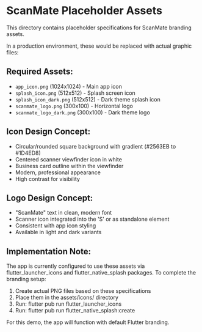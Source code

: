 # ScanMate Placeholder Assets

This directory contains placeholder specifications for ScanMate branding assets.

In a production environment, these would be replaced with actual graphic files:

## Required Assets:
- `app_icon.png` (1024x1024) - Main app icon
- `splash_icon.png` (512x512) - Splash screen icon
- `splash_icon_dark.png` (512x512) - Dark theme splash icon
- `scanmate_logo.png` (300x100) - Horizontal logo
- `scanmate_logo_dark.png` (300x100) - Dark theme logo

## Icon Design Concept:
- Circular/rounded square background with gradient (#2563EB to #1D4ED8)
- Centered scanner viewfinder icon in white
- Business card outline within the viewfinder
- Modern, professional appearance
- High contrast for visibility

## Logo Design Concept:
- "ScanMate" text in clean, modern font
- Scanner icon integrated into the 'S' or as standalone element
- Consistent with app icon styling
- Available in light and dark variants

## Implementation Note:
The app is currently configured to use these assets via flutter_launcher_icons
and flutter_native_splash packages. To complete the branding setup:

1. Create actual PNG files based on these specifications
2. Place them in the assets/icons/ directory
3. Run: flutter pub run flutter_launcher_icons
4. Run: flutter pub run flutter_native_splash:create

For this demo, the app will function with default Flutter branding.
